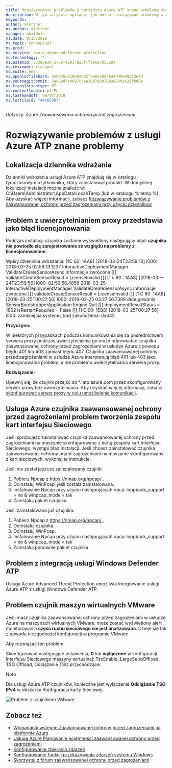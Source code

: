 ```yaml
---
title: Rozwiązywanie problemów z narzędzia Azure ATP znane problemy dotyczące | Dokumentacja firmy Microsoft
description: W tym artykule opisano, jak można rozwiązywać problemy w usłudze Azure ATP.
keywords: ''
author: mlottner
ms.author: mlottner
manager: mbaldwin
ms.date: 8/13/2018
ms.topic: conceptual
ms.prod: ''
ms.service: azure-advanced-threat-protection
ms.technology: ''
ms.assetid: 23386e36-2756-4291-923f-fa8607b5518a
ms.reviewer: itargoet
ms.suite: ems
ms.openlocfilehash: a56845c619e93ed2fae0e10876a4d49a49e23e7d
ms.sourcegitcommit: 5ad28d7b0607c7ea36d795b72928769c629fb80a
ms.translationtype: MT
ms.contentlocale: pl-PL
ms.lasthandoff: 09/07/2018
ms.locfileid: "44166307"
---
```

*Dotyczy: Azure Zaawansowana ochrona przed zagrożeniami*


# <a name="troubleshooting-azure-atp-known-issues"></a>Rozwiązywanie problemów z usługi Azure ATP znane problemy 


## <a name="deployment-log-location"></a>Lokalizacja dziennika wdrażania
 
Dzienniki wdrożenia usługi Azure ATP znajdują się w katalogu tymczasowym użytkownika, który zainstalował produkt. W domyślnej lokalizacji instalacji można znaleźć w: C:\Users\Administrator\AppData\Local\Temp (lub w katalogu % temp %). Aby uzyskać więcej informacji, zobacz [Rozwiązywanie problemów z zaawansowanej ochrony przed zagrożeniami przy użyciu dzienników](troubleshooting-atp-using-logs.md)

## <a name="proxy-authentication-problem-presents-as-licensing-error"></a>Problem z uwierzytelnianiem proxy przedstawia jako błąd licencjonowania

Podczas instalacji czujnika zostanie wyświetlony następujący błąd: **czujnika nie powiodło się zarejestrowanie ze względu na problemy z licencjonowaniem.**

Wpisy dziennika wdrażania: [1C 60: 1AA8] [2018-03-24T23:59:13] i000: 2018-03-25 02:59:13.1237 InteractiveDeploymentManager ValidateCreateSensorAsync informacje zwrócone [\[] validateCreateSensorResult = LicenseInvalid [\]] [1 c 60 : 1AA8] [2018-03 — 24T23:59:56] i000: 02:59:56.4856 2018-03-25 InteractiveDeploymentManager ValidateCreateSensorAsync informacje zwrócone [\[] validateCreateSensorResult = LicenseInvalid [\]] [1 C 60: 1AA8] [2018-03-25T00:27:56] i000: 2018-03-25 03:27:56.7399 debugowania SensorBootstrapperApplication Engine.Quit [\[] deploymentResultStatus = 1602 isRestartRequired = False [\]] [1 C 60: 15B8] [2018-03-25T00:27:56] i500: zamknięcia systemu, kod zakończenia: 0x642


**Przyczyna:**

W niektórych przypadkach podczas komunikowania się za pośrednictwem serwera proxy podczas uwierzytelniania go może odpowiadać czujnika zaawansowanej ochrony przed zagrożeniami w usłudze Azure z powodu błędu 401 lub 403 zamiast błędu 407. Czujnika zaawansowanej ochrony przed zagrożeniami w usłudze Azure interpretują błąd 401 lub 403 jako licencjonowania problem, a nie problemu uwierzytelniania serwera proxy. 

**Rozwiązanie:**

Upewnij się, że czujnik przejść do *. atp.azure.com przez skonfigurowany serwer proxy bez uwierzytelniania. Aby uzyskać więcej informacji, zobacz [skonfigurować serwer proxy w celu umożliwienia komunikacji](configure-proxy.md).




## Usługa Azure czujnika zaawansowanej ochrony przed zagrożeniami problem tworzenia zespołu kart interfejsu Sieciowego <a name="nic-teaming"></a>

Jeśli spróbujesz zainstalować czujnika zaawansowanej ochrony przed zagrożeniami na maszynie skonfigurowane z kartą zespołu kart interfejsu Sieciowego, wystąpi błąd instalacji. Jeśli chcesz zainstalować czujnika zaawansowanej ochrony przed zagrożeniami na maszynie skonfigurowany z kart sieciowych, wykonaj te instrukcje:

Jeśli nie został jeszcze zainstalowany czujnik:

1.  Pobierz Npcap z [ https://nmap.org/npcap/ ](https://nmap.org/npcap/).
2.  Odinstaluj WinPcap, jeśli została zainstalowana.
3.  Instalowanie Npcap przy użyciu następujących opcji: loopback_support = no & winpcap_mode = tak
4.  Zainstaluj pakiet czujnika.

Jeśli zainstalowano już czujnika:

1.  Pobierz Npcap z [ https://nmap.org/npcap/ ](https://nmap.org/npcap/).
2.  Odinstaluj czujnika.
3.  Odinstaluj WinPcap.
4.  Instalowanie Npcap przy użyciu następujących opcji: loopback_support = no & winpcap_mode = tak
5.  Zainstaluj ponownie pakiet czujnika.

## <a name="windows-defender-atp-integration-issue"></a>Problem z integracją usługi Windows Defender ATP

Usługa Azure Advanced Threat Protection umożliwia Integrowanie usługi Azure ATP z usługi Windows Defender ATP. 

## <a name="vmware-virtual-machine-sensor-issue"></a>Problem czujnik maszyn wirtualnych VMware

Jeśli masz czujnika zaawansowanej ochrony przed zagrożeniami w usłudze Azure na maszynach wirtualnych VMware, może zostać wyświetlony alert monitorowania **część ruchu sieciowego nie jest analizowana**. Dzieje się tak z powodu niezgodności konfiguracji w programie VMware.

Aby rozwiązać ten problem:

Skonfigurować następujące ustawienia, **0** lub **wyłączone** w konfiguracji interfejsu Sieciowego maszyny wirtualnej: TsoEnable, LargeSendOffload, TSO Offload, Odciążanie TSO przychodzące.
> [!NOTE]
> Dla usługi Azure ATP czujników, konieczne jest wyłączenie **Odciążanie TSO IPv4** w obszarze Konfiguracja karty Sieciowej.

 ![Problem z czujnikiem VMware](./media/vm-sensor-issue.png)

## <a name="see-also"></a>Zobacz też
- [Wymagania wstępne Zaawansowanej ochrony przed zagrożeniami na platformie Azure](atp-prerequisites.md)
- [Usługa Azure Planowanie pojemności zaawansowanej ochrony przed zagrożeniami](atp-capacity-planning.md)
- [Konfigurowanie zbierania zdarzeń](configure-event-collection.md)
- [Konfigurowanie funkcji przekazywania zdarzeń systemu Windows](configure-event-forwarding.md#configuring-windows-event-forwarding)
- [Skorzystaj z forum zaawansowanej ochrony przed zagrożeniami](https://aka.ms/azureatpcommunity)